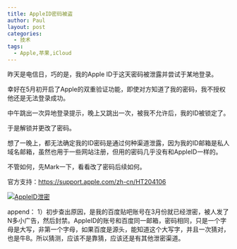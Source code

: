 ```yaml
---
title: AppleID密码被盗
author: Paul
layout: post
categories:
  - 技术
tags:
  - Apple,苹果,iCloud
---
```


昨天是电信日，巧的是，我的Apple ID于这天密码被泄露并尝试于某地登录。

幸好在5月初开启了Apple的双重验证功能，即使对方知道了我的密码，我不授权他还是无法登录成功。

中午跳出一次异地登录提示，晚上又跳出一次，被我不允许后，我的ID被锁定了。

于是解锁并更改了密码。

想了一晚上，都无法确定我的ID密码是通过何种渠道泄露，因为我的ID邮箱是私人域名邮箱，虽然也用于一些网站注册，但用的密码几乎没有和AppleID一样的。

不管如何，先Mark一下，看看改了密码后续如何。

官方支持：https://support.apple.com/zh-cn/HT204106

[![AppleID泄密](http://img.hz.mk/2016-0406/appleid.jpg!400px)](http://img.hz.mk/2016-0406/appleid.jpg)

append：
1）初步查出原因，是我的百度贴吧账号在3月份就已经泄密，被人发了N多小广告，然后封禁。AppleID的账号和百度同一邮箱，密码相同，只是一个字母是大写，非第一个字母，如果百度是源头，能知道这个大写字，并且一次猜对，也是牛B。所以猜测，应该不是靠猜，应该还是有其他泄密渠道。